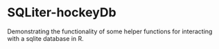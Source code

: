 # SQLiter-hockeyDb
Demonstrating the functionality of some helper functions for interacting with a sqlite database in R.
